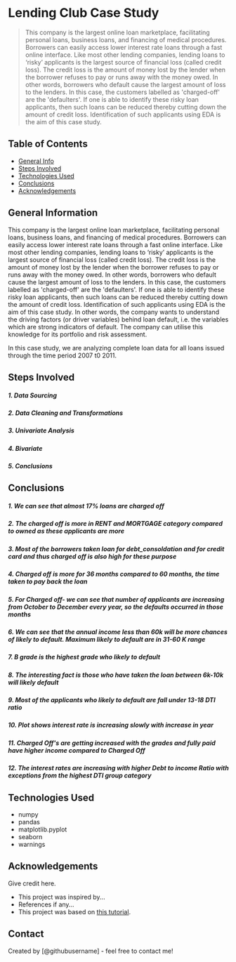 # Lending Club Case Study
> This company is the largest online loan marketplace, facilitating personal loans, business loans, and financing of medical procedures. Borrowers can easily access lower interest rate loans through a fast online interface. Like most other lending companies, lending loans to ‘risky’ applicants is the largest source of financial loss (called credit loss). The credit loss is the amount of money lost by the lender when the borrower refuses to pay or runs away with the money owed. In other words, borrowers who default cause the largest amount of loss to the lenders. In this case, the customers labelled as 'charged-off' are the 'defaulters'. If one is able to identify these risky loan applicants, then such loans can be reduced thereby cutting down the amount of credit loss. Identification of such applicants using EDA is the aim of this case study.


## Table of Contents
* [General Info](#general-information)
* [Steps Involved](#steps-involved)
* [Technologies Used](#technologies-used)
* [Conclusions](#conclusions)
* [Acknowledgements](#acknowledgements)

<!-- You can include any other section that is pertinent to your problem -->

## General Information
This company is the largest online loan marketplace, facilitating personal loans, business loans, and financing of medical procedures. Borrowers can easily access lower interest rate loans through a fast online interface. 
Like most other lending companies, lending loans to ‘risky’ applicants is the largest source of financial loss (called credit loss). The credit loss is the amount of money lost by the lender when the borrower refuses to pay or runs away with the money owed. In other words, borrowers who default cause the largest amount of loss to the lenders. In this case, the customers labelled as 'charged-off' are the 'defaulters'. 
If one is able to identify these risky loan applicants, then such loans can be reduced thereby cutting down the amount of credit loss. Identification of such applicants using EDA is the aim of this case study.
In other words, the company wants to understand the driving factors (or driver variables) behind loan default, i.e. the variables which are strong indicators of default.  The company can utilise this knowledge for its portfolio and risk assessment. 

In this case study, we are analyzing complete loan data for all loans issued through the time period 2007 t0 2011.

<!-- You don't have to answer all the questions - just the ones relevant to your project. -->

## Steps Involved
##### 1. Data Sourcing
##### 2. Data Cleaning and Transformations
##### 3. Univariate Analysis
##### 4. Bivariate
##### 5. Conclusions

## Conclusions
##### 1. We can see that almost 17% loans are charged off
##### 2. The charged off is more in RENT and MORTGAGE category compared to owned as these applicants are more
##### 3. Most of the borrowers taken loan for debt_consoldation and for credit card and thus charged off is also high for these purpose
##### 4. Charged off is more for 36 months compared to 60 months, the time taken to pay back the loan
##### 5. For Charged off- we can see that number of applicants are increasing from October to December every year, so the defaults occurred in those months
##### 6. We can see that the annual income less than 60k will be more chances of likely to default. Maximum likely to default are in 31-60 K range
##### 7. B grade is the highest grade who likely to default
##### 8. The interesting fact is those who have taken the loan between 6k-10k will  likely default
##### 9. Most of the applicants who likely to default are fall under 13-18 DTI ratio 
##### 10. Plot shows interest rate is increasing slowly with increase in year
##### 11. Charged Off's are getting increased with the grades and fully paid have higher income compared to Charged Off
##### 12. The interest rates are increasing with higher Debt to income Ratio with exceptions from the highest DTI group category


<!-- You don't have to answer all the questions - just the ones relevant to your project. -->


## Technologies Used
- numpy
- pandas
- matplotlib.pyplot
- seaborn
- warnings
<!-- As the libraries versions keep on changing, it is recommended to mention the version of library used in this project -->

## Acknowledgements
Give credit here.
- This project was inspired by...
- References if any...
- This project was based on [this tutorial](https://www.example.com).


## Contact
Created by [@githubusername] - feel free to contact me!


<!-- Optional -->
<!-- ## License -->
<!-- This project is open source and available under the [... License](). -->

<!-- You don't have to include all sections - just the one's relevant to your project -->